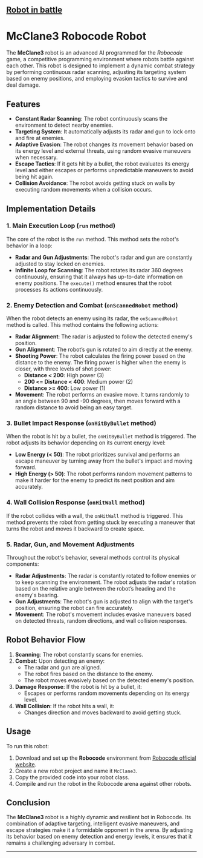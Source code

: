 [Robot in battle](https://youtu.be/KRQ-KQ0IOOg)
---

# **McClane3 Robocode Robot**

The **McClane3** robot is an advanced AI programmed for the *Robocode* game, a competitive programming environment where robots battle against each other. This robot is designed to implement a dynamic combat strategy by performing continuous radar scanning, adjusting its targeting system based on enemy positions, and employing evasion tactics to survive and deal damage. 

## **Features**

- **Constant Radar Scanning**: The robot continuously scans the environment to detect nearby enemies.
- **Targeting System**: It automatically adjusts its radar and gun to lock onto and fire at enemies.
- **Adaptive Evasion**: The robot changes its movement behavior based on its energy level and external threats, using random evasive maneuvers when necessary.
- **Escape Tactics**: If it gets hit by a bullet, the robot evaluates its energy level and either escapes or performs unpredictable maneuvers to avoid being hit again.
- **Collision Avoidance**: The robot avoids getting stuck on walls by executing random movements when a collision occurs.

## **Implementation Details**

### 1. **Main Execution Loop** (`run` method)

The core of the robot is the `run` method. This method sets the robot's behavior in a loop:

- **Radar and Gun Adjustments**: The robot's radar and gun are constantly adjusted to stay locked on enemies.
- **Infinite Loop for Scanning**: The robot rotates its radar 360 degrees continuously, ensuring that it always has up-to-date information on enemy positions. The `execute()` method ensures that the robot processes its actions continuously.

### 2. **Enemy Detection and Combat** (`onScannedRobot` method)

When the robot detects an enemy using its radar, the `onScannedRobot` method is called. This method contains the following actions:

- **Radar Alignment**: The radar is adjusted to follow the detected enemy's position.
- **Gun Alignment**: The robot’s gun is rotated to aim directly at the enemy.
- **Shooting Power**: The robot calculates the firing power based on the distance to the enemy. The firing power is higher when the enemy is closer, with three levels of shot power:
  - **Distance < 200**: High power (3)
  - **200 <= Distance < 400**: Medium power (2)
  - **Distance >= 400**: Low power (1)
- **Movement**: The robot performs an evasive move. It turns randomly to an angle between 90 and -90 degrees, then moves forward with a random distance to avoid being an easy target.

### 3. **Bullet Impact Response** (`onHitByBullet` method)

When the robot is hit by a bullet, the `onHitByBullet` method is triggered. The robot adjusts its behavior depending on its current energy level:

- **Low Energy (< 50)**: The robot prioritizes survival and performs an escape maneuver by turning away from the bullet's impact and moving forward.
- **High Energy (> 50)**: The robot performs random movement patterns to make it harder for the enemy to predict its next position and aim accurately.

### 4. **Wall Collision Response** (`onHitWall` method)

If the robot collides with a wall, the `onHitWall` method is triggered. This method prevents the robot from getting stuck by executing a maneuver that turns the robot and moves it backward to create space.

### 5. **Radar, Gun, and Movement Adjustments**

Throughout the robot's behavior, several methods control its physical components:

- **Radar Adjustments**: The radar is constantly rotated to follow enemies or to keep scanning the environment. The robot adjusts the radar's rotation based on the relative angle between the robot’s heading and the enemy's bearing.
- **Gun Adjustments**: The robot's gun is adjusted to align with the target's position, ensuring the robot can fire accurately.
- **Movement**: The robot's movement includes evasive maneuvers based on detected threats, random directions, and wall collision responses.

## **Robot Behavior Flow**

1. **Scanning**: The robot constantly scans for enemies.
2. **Combat**: Upon detecting an enemy:
   - The radar and gun are aligned.
   - The robot fires based on the distance to the enemy.
   - The robot moves evasively based on the detected enemy's position.
3. **Damage Response**: If the robot is hit by a bullet, it:
   - Escapes or performs random movements depending on its energy level.
4. **Wall Collision**: If the robot hits a wall, it:
   - Changes direction and moves backward to avoid getting stuck.

## **Usage**

To run this robot:

1. Download and set up the **Robocode** environment from [Robocode official website](http://robocode.sourceforge.net/).
2. Create a new robot project and name it `McClane3`.
3. Copy the provided code into your robot class.
4. Compile and run the robot in the Robocode arena against other robots.

## **Conclusion**

The **McClane3** robot is a highly dynamic and resilient bot in Robocode. Its combination of adaptive targeting, intelligent evasive maneuvers, and escape strategies make it a formidable opponent in the arena. By adjusting its behavior based on enemy detection and energy levels, it ensures that it remains a challenging adversary in combat.

---
